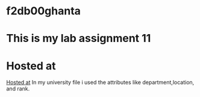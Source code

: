 # f2db00ghanta
# This is my lab assignment 11
# Hosted at
[Hosted at](https://f2db00ghanta.onrender.com)
In my university file i used the attributes like department,location, and rank.